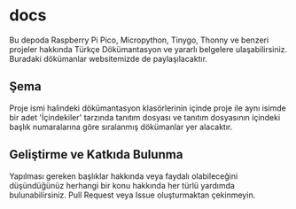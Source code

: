 # docs
Bu depoda Raspberry Pi Pico, Micropython, Tinygo, Thonny ve benzeri projeler hakkında Türkçe Dökümantasyon ve yararlı belgelere ulaşabilirsiniz. Buradaki dökümanlar websitemizde de paylaşılacaktır.

## Şema
Proje ismi halindeki dökümantasyon klasörlerinin içinde proje ile aynı isimde bir adet 'İçindekiler' tarzında tanıtım dosyası ve tanıtım dosyasının içindeki başlık numaralarına göre sıralanmış dökümanlar yer alacaktır.

## Geliştirme ve Katkıda Bulunma
Yapılması gereken başlıklar hakkında veya faydalı olabileceğini düşündüğünüz herhangi bir konu hakkında her türlü yardımda bulunabilirsiniz. Pull Request veya Issue oluşturmaktan çekinmeyin.
